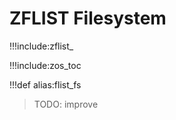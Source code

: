 # ZFLIST Filesystem



!!!include:zflist_

!!!include:zos_toc

!!!def alias:flist_fs




>TODO: improve
